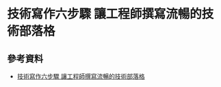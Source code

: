 # 技術寫作六步驟 讓工程師撰寫流暢的技術部落格

## 參考資料 

- [技術寫作六步驟 讓工程師撰寫流暢的技術部落格](https://tw.alphacamp.co/blog/2018-06-14-18352)

